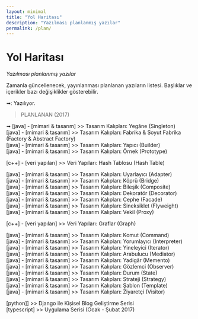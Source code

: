 ```yaml
---
layout: minimal
title: "Yol Haritası"
description: "Yazılması planlanmış yazılar"
permalink: /plan/
---
```

# Yol Haritası
*Yazılması planlanmış yazılar*

Zamanla güncellenecek, yayınlanması planlanan yazıların listesi. Başlıklar ve içerikler bazı değişiklikler gösterebilir.  

➟: Yazılıyor.  

> PLANLANAN (2017)

➟ [java] - [mimari & tasarım] >> Tasarım Kalıpları: Yegâne (Singleton)  
[java] - [mimari & tasarım] >> Tasarım Kalıpları: Fabrika & Soyut Fabrika (Factory & Abstract Factory)  
[java] - [mimari & tasarım] >> Tasarım Kalıpları: Yapıcı (Builder)  
[java] - [mimari & tasarım] >> Tasarım Kalıpları: Örnek (Prototype)  

[c++] - [veri yapıları] >> Veri Yapıları: Hash Tablosu (Hash Table)  

[java] - [mimari & tasarım] >> Tasarım Kalıpları: Uyarlayıcı (Adapter)  
[java] - [mimari & tasarım] >> Tasarım Kalıpları: Köprü (Bridge)  
[java] - [mimari & tasarım] >> Tasarım Kalıpları: Bileşik (Composite)  
[java] - [mimari & tasarım] >> Tasarım Kalıpları: Dekoratör (Decorator)  
[java] - [mimari & tasarım] >> Tasarım Kalıpları: Cephe (Facade)  
[java] - [mimari & tasarım] >> Tasarım Kalıpları: Sineksiklet (Flyweight)  
[java] - [mimari & tasarım] >> Tasarım Kalıpları: Vekil (Proxy)   

[c++] - [veri yapıları] >> Veri Yapıları: Graflar (Graph)  

[java] - [mimari & tasarım] >> Tasarım Kalıpları: Komut (Command)  
[java] - [mimari & tasarım] >> Tasarım Kalıpları: Yorumlayıcı (Interpreter)  
[java] - [mimari & tasarım] >> Tasarım Kalıpları: Yineleyici (Iterator)  
[java] - [mimari & tasarım] >> Tasarım Kalıpları: Arabulucu (Mediator)  
[java] - [mimari & tasarım] >> Tasarım Kalıpları: Yadigâr (Memento)  
[java] - [mimari & tasarım] >> Tasarım Kalıpları: Gözlemci (Observer)  
[java] - [mimari & tasarım] >> Tasarım Kalıpları: Durum (State)  
[java] - [mimari & tasarım] >> Tasarım Kalıpları: Strateji (Strategy)  
[java] - [mimari & tasarım] >> Tasarım Kalıpları: Şablon (Template)  
[java] - [mimari & tasarım] >> Tasarım Kalıpları: Ziyaretçi (Visitor)  

[python]] >> Django ile Kişisel Blog Geliştirme Serisi  
[typescript] >> Uygulama Serisi (Ocak - Şubat 2017)  
